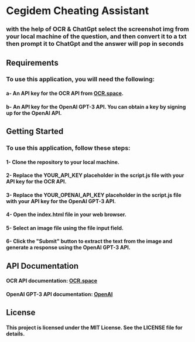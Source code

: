 # Cegidem Cheating Assistant 
### with the help of OCR & ChatGpt select the screenshot img from your local machine of the question, and then convert it to a txt then prompt it to ChatGpt and the answer will pop in seconds

## Requirements
### To use this application, you will need the following:

#### a- An API key for the OCR API from [OCR.space](https://ocr.space/ocrapi).
#### b- An API key for the OpenAI GPT-3 API. You can obtain a key by signing up for the OpenAI API.

## Getting Started
### To use this application, follow these steps:

#### 1- Clone the repository to your local machine.
#### 2- Replace the YOUR_API_KEY placeholder in the script.js file with your API key for the OCR API.
#### 3- Replace the YOUR_OPENAI_API_KEY placeholder in the script.js file with your API key for the OpenAI GPT-3 API.
#### 4- Open the index.html file in your web browser.
#### 5- Select an image file using the file input field.
#### 6- Click the "Submit" button to extract the text from the image and generate a response using the OpenAI GPT-3 API.

## API Documentation
#### OCR API documentation: [OCR.space](https://ocr.space/ocrapi)
#### OpenAI GPT-3 API documentation: [OpenAI](https://beta.openai.com/docs/api-reference/introduction)

## License
#### This project is licensed under the MIT License. See the LICENSE file for details.
